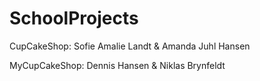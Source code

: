 # SchoolProjects
CupCakeShop: Sofie Amalie Landt & Amanda Juhl Hansen

MyCupCakeShop: Dennis Hansen & Niklas Brynfeldt

